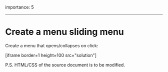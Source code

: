 importance: 5

---

# Create a menu sliding menu

Create a menu that opens/collapses on click:

[iframe border=1 height=100 src="solution"]

P.S. HTML/CSS of the source document is to be modified.

